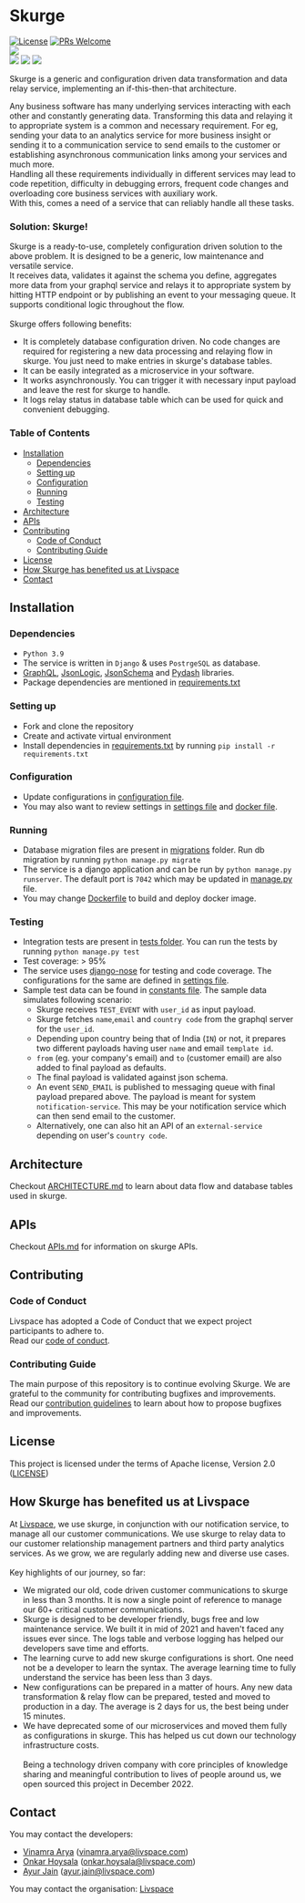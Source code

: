 # Skurge 
[![License](https://img.shields.io/badge/License-Apache_2.0-blue.svg)](LICENSE.txt) [![PRs Welcome](https://img.shields.io/badge/PRs-welcome-brightgreen.svg)](resources/contributing.md)
<br />[![](https://img.shields.io/badge/code--coverage-95%25-brightgreen)](coverage.xml)
<br />![](https://img.shields.io/badge/Python-3.9-green) ![](https://img.shields.io/badge/Django-2.2-green) ![](https://img.shields.io/badge/PostgreSQL-12-blue)

Skurge is a generic and configuration driven data transformation and data relay service, implementing an if-this-then-that architecture.

Any business software has many underlying services interacting with each other and constantly generating data. 
Transforming this data and relaying it to appropriate system is a common and necessary requirement.
For eg, sending your data to an analytics service for more business insight or sending it to a communication service to send emails to the customer
or establishing asynchronous communication links among your services and much more.
<br />Handling all these requirements individually in different services may lead to code repetition, difficulty in debugging errors, frequent code changes and overloading core business services with auxiliary work.
<br />With this, comes a need of a service that can reliably handle all these tasks.


### Solution: Skurge!
Skurge is a ready-to-use, completely configuration driven solution to the above problem. It is designed to be a generic, low maintenance and versatile service.
<br /> It receives data, validates it against the schema you define, aggregates more data from your graphql service and relays it to appropriate system by hitting HTTP endpoint or by publishing an event to your messaging queue. It supports conditional logic throughout the flow. 
<br /><br />Skurge offers following benefits:
* It is completely database configuration driven. No code changes are required for registering a new data processing and relaying flow in skurge. You just need to make entries in skurge's database tables. 
* It can be easily integrated as a microservice in your software.
* It works asynchronously. You can trigger it with necessary input payload and leave the rest for skurge to handle.
* It logs relay status in database table which can be used for quick and convenient debugging.


### Table of Contents
* [Installation](#Installation)
  * [Dependencies](#Dependencies)
  * [Setting up](#Setting-up)
  * [Configuration](#Configuration)
  * [Running](#Running)
  * [Testing](#Testing)
* [Architecture](#Architecture)
* [APIs](#APIs)
* [Contributing](#Contributing)
  * [Code of Conduct](#Code-of-Conduct)
  * [Contributing Guide](#Contributing-Guide)
* [License](#License)
* [How Skurge has benefited us at Livspace](#How-Skurge-has-benefited-us-at-Livspace)
* [Contact](#Contact)


## Installation


### Dependencies
* `Python 3.9`
* The service is written in `Django` & uses `PostrgeSQL` as database.
* [GraphQL](https://graphql.org/), [JsonLogic](https://jsonlogic.com/), [JsonSchema](https://json-schema.org/) and [Pydash](https://pydash.readthedocs.io/en/latest/) libraries.
* Package dependencies are mentioned in [requirements.txt](requirements.txt)

### Setting up
* Fork and clone the repository
* Create and activate virtual environment
* Install dependencies in [requirements.txt](requirements.txt) by running `pip install -r requirements.txt`

### Configuration
* Update configurations in [configuration file](webapp/conf/env/conf.py).
* You may also want to review settings in [settings file](webapp/conf/settings.py) and [docker file](Dockerfile).

### Running
* Database migration files are present in [migrations](webapp/apps/skurge/migrations) folder. Run db migration by running `python manage.py migrate`
* The service is a django application and can be run by `python manage.py runserver`. The default port is `7042` which may be updated in [manage.py](manage.py) file.
* You may change [Dockerfile](Dockerfile) to build and deploy docker image.

### Testing
* Integration tests are present in [tests folder](webapp/apps/skurge/tests). You can run the tests by running `python manage.py test`
* Test coverage: > 95%
* The service uses [django-nose](https://pypi.org/project/django-nose/) for testing and code coverage. The configurations for the same are defined in [settings file](webapp/conf/settings.py).
* Sample test data can be found in [constants file](webapp/apps/skurge/tests/common/constants.py). The sample data simulates following scenario:
  * Skurge receives `TEST_EVENT` with `user_id` as input payload.
  * Skurge fetches `name`,`email` and `country code` from the graphql server for the `user_id`.
  * Depending upon country being that of India (`IN`) or not, it prepares two different payloads having user `name` and email `template id`.
  * `from` (eg. your company's email) and `to` (customer email) are also added to final payload as defaults.
  * The final payload is validated against json schema.
  * An event `SEND_EMAIL` is published to messaging queue with final payload prepared above. The payload is meant for system `notification-service`. This may be your notification service which can then send email to the customer.
  * Alternatively, one can also hit an API of an `external-service` depending on user's `country code`.

## Architecture
Checkout [ARCHITECTURE.md](resources/architecture.md) to learn about data flow and database tables used in skurge.

## APIs
Checkout [APIs.md](resources/apis.md) for information on skurge APIs.


## Contributing

### Code of Conduct
Livspace has adopted a Code of Conduct that we expect project participants to adhere to.
<br />Read our [code of conduct](resources/code_of_conduct.md).

### Contributing Guide
The main purpose of this repository is to continue evolving Skurge. We are grateful to the community for contributing bugfixes and improvements.
<br /> Read our [contribution guidelines](resources/contributing.md) to learn about how to propose bugfixes and improvements.

## License
This project is licensed under the terms of Apache license, Version 2.0 ([LICENSE](LICENSE.txt))

## How Skurge has benefited us at Livspace
At [Livspace](https://www.livspace.com/), we use skurge, in conjunction with our notification service, to manage all our customer communications.
We use skurge to relay data to our customer relationship management partners and third party analytics services. As we grow, we are regularly adding new and diverse use cases.
<br /><br /> Key highlights of our journey, so far:
* We migrated our old, code driven customer communications to skurge in less than 3 months. It is now a single point of reference to manage our 60+ critical customer communications. 
* Skurge is designed to be developer friendly, bugs free and low maintenance service. We built it in mid of 2021 and haven't faced any issues ever since. The logs table and verbose logging has helped our developers save time and efforts. 
* The learning curve to add new skurge configurations is short. One need not be a developer to learn the syntax. The average learning time to fully understand the service has been less than 3 days.
* New configurations can be prepared in a matter of hours. Any new data transformation & relay flow can be prepared, tested and moved to production in a day. The average is 2 days for us, the best being under 15 minutes.
* We have deprecated some of our microservices and moved them fully as configurations in skurge. This has helped us cut down our technology infrastructure costs.
<br /><br /> Being a technology driven company with core principles of knowledge sharing and meaningful contribution to lives of people around us, we open sourced this project in December 2022. 


## Contact
You may contact the developers:
* [Vinamra Arya](https://github.com/vinamraarya-livspace) (vinamra.arya@livspace.com)
* [Onkar Hoysala](https://github.com/onkarhoysalalivspace) (onkar.hoysala@livspace.com)
* [Ayur Jain](https://github.com/aj95) (ayur.jain@livspace.com)

You may contact the organisation: [Livspace](https://www.livspace.com/in/contact-us)
